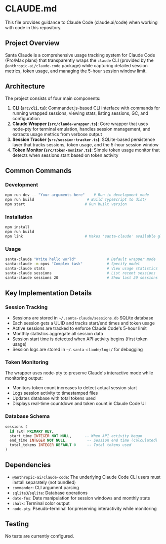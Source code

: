 # CLAUDE.md

This file provides guidance to Claude Code (claude.ai/code) when working with code in this repository.

## Project Overview

Santa Claude is a comprehensive usage tracking system for Claude Code (Pro/Max plans) that transparently wraps the `claude` CLI (provided by the `@anthropic-ai/claude-code` package) while capturing detailed session metrics, token usage, and managing the 5-hour session window limit.

## Architecture

The project consists of four main components:

1. **CLI (`src/cli.ts`)**: Commander.js-based CLI interface with commands for running wrapped sessions, viewing stats, listing sessions, GC, and configuration
2. **Claude Wrapper (`src/claude-wrapper.ts`)**: Core wrapper that uses node-pty for terminal emulation, handles session management, and extracts usage metrics from verbose output
3. **Session Tracker (`src/session-tracker.ts`)**: SQLite-based persistence layer that tracks sessions, token usage, and the 5-hour session window
4. **Token Monitor (`src/token-monitor.ts`)**: Simple token usage monitor that detects when sessions start based on token activity

## Common Commands

### Development

```bash
npm run dev -- "Your arguments here"    # Run in development mode
npm run build                        # Build TypeScript to dist/
npm start                           # Run built version
```

### Installation

```bash
npm install
npm run build
npm link                            # Makes 'santa-claude' available globally
```

### Usage

```bash
santa-claude "Write hello world"              # Default wrapper mode
santa-claude -m opus "Complex task"           # Specify model
santa-claude stats                            # View usage statistics
santa-claude sessions                         # List recent sessions
santa-claude sessions 20                      # Show last 20 sessions
```

## Key Implementation Details

### Session Tracking

-  Sessions are stored in `~/.santa-claude/sessions.db` SQLite database
-  Each session gets a UUID and tracks start/end times and token usage
-  Active sessions are tracked to enforce Claude Code's 5-hour limit
-  Monthly statistics aggregate all session data
-  Session start time is detected when API activity begins (first token usage)
-  Session logs are stored in `~/.santa-claude/logs/` for debugging

### Token Monitoring

The wrapper uses node-pty to preserve Claude's interactive mode while monitoring output:

-  Monitors token count increases to detect actual session start
-  Logs session activity to timestamped files
-  Updates database with total tokens used
-  Displays real-time countdown and token count in Claude Code UI

### Database Schema

```sql
sessions (
  id TEXT PRIMARY KEY,
  start_time INTEGER NOT NULL,      -- When API activity began
  end_time INTEGER NOT NULL,         -- Session end time (calculated)
  total_tokens INTEGER DEFAULT 0     -- Total tokens used
)
```

## Dependencies

-  `@anthropic-ai/claude-code`: The underlying Claude Code CLI users must install separately (not bundled)
-  `commander`: CLI argument parsing
-  `sqlite3`/`sqlite`: Database operations
-  `date-fns`: Date manipulation for session windows and monthly stats
-  `chalk`: Terminal color output
-  `node-pty`: Pseudo-terminal for preserving interactivity while monitoring

## Testing

No tests are currently configured.
